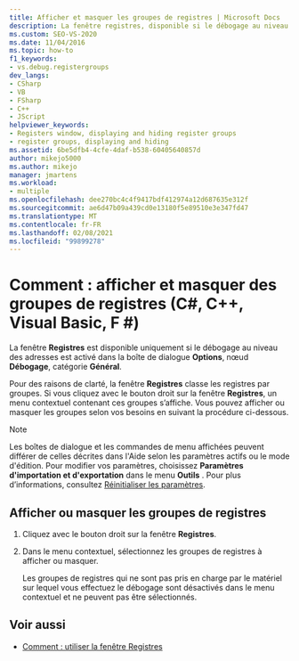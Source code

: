 ```yaml
---
title: Afficher et masquer les groupes de registres | Microsoft Docs
description: La fenêtre registres, disponible si le débogage au niveau de l’adresse est activé, organise les registres dans des groupes. Découvrez comment définir les groupes qui s’affichent.
ms.custom: SEO-VS-2020
ms.date: 11/04/2016
ms.topic: how-to
f1_keywords:
- vs.debug.registergroups
dev_langs:
- CSharp
- VB
- FSharp
- C++
- JScript
helpviewer_keywords:
- Registers window, displaying and hiding register groups
- register groups, displaying and hiding
ms.assetid: 6be5dfb4-4cfe-4daf-b538-60405640857d
author: mikejo5000
ms.author: mikejo
manager: jmartens
ms.workload:
- multiple
ms.openlocfilehash: dee270bc4c4f9417bdf412974a12d687635e312f
ms.sourcegitcommit: ae6d47b09a439cd0e13180f5e89510e3e347fd47
ms.translationtype: MT
ms.contentlocale: fr-FR
ms.lasthandoff: 02/08/2021
ms.locfileid: "99899278"
---
```

# <a name="how-to-display-and-hide-register-groups-c-c-visual-basic-f"></a>Comment : afficher et masquer des groupes de registres (C#, C++, Visual Basic, F #)

La fenêtre **Registres** est disponible uniquement si le débogage au niveau des adresses est activé dans la boîte de dialogue **Options**, nœud **Débogage**, catégorie **Général**.

Pour des raisons de clarté, la fenêtre **Registres** classe les registres par groupes. Si vous cliquez avec le bouton droit sur la fenêtre **Registres**, un menu contextuel contenant ces groupes s’affiche. Vous pouvez afficher ou masquer les groupes selon vos besoins en suivant la procédure ci-dessous.

> [!NOTE]
> Les boîtes de dialogue et les commandes de menu affichées peuvent différer de celles décrites dans l'Aide selon les paramètres actifs ou le mode d'édition. Pour modifier vos paramètres, choisissez **Paramètres d'importation et d'exportation** dans le menu **Outils** . Pour plus d’informations, consultez [Réinitialiser les paramètres](../ide/environment-settings.md#reset-settings).

## <a name="display-or-hide-register-groups"></a>Afficher ou masquer les groupes de registres

1. Cliquez avec le bouton droit sur la fenêtre **Registres**.

2. Dans le menu contextuel, sélectionnez les groupes de registres à afficher ou masquer.

     Les groupes de registres qui ne sont pas pris en charge par le matériel sur lequel vous effectuez le débogage sont désactivés dans le menu contextuel et ne peuvent pas être sélectionnés.

## <a name="see-also"></a>Voir aussi

- [Comment : utiliser la fenêtre Registres](../debugger/how-to-use-the-registers-window.md)